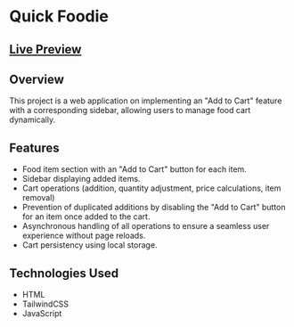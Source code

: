 # Quick Foodie

## [Live Preview](https://quickfoodie.netlify.app/)

## Overview

This project is a web application on implementing an "Add to Cart" feature with a corresponding sidebar, allowing users to manage food cart dynamically.

## Features

- Food item section with an "Add to Cart" button for each item.
- Sidebar displaying added items.
- Cart operations (addition, quantity adjustment, price calculations, item removal)
- Prevention of duplicated additions by disabling the "Add to Cart" button for an item once added to the cart.
- Asynchronous handling of all operations to ensure a seamless user experience without page reloads.
- Cart persistency using local storage.

## Technologies Used

- HTML
- TailwindCSS
- JavaScript
